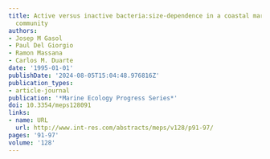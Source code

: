 ```yaml
---
title: Active versus inactive bacteria:size-dependence in a coastal marine plankton
  community
authors:
- Josep M Gasol
- Paul Del Giorgio
- Ramon Massana
- Carlos M. Duarte
date: '1995-01-01'
publishDate: '2024-08-05T15:04:48.976816Z'
publication_types:
- article-journal
publication: '*Marine Ecology Progress Series*'
doi: 10.3354/meps128091
links:
- name: URL
  url: http://www.int-res.com/abstracts/meps/v128/p91-97/
pages: '91-97'
volume: '128'
---
```

